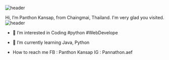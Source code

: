 ![header](https://capsule-render.vercel.app/api?type=rect&color=gradient&height=300&section=footer&text=capsule%20render&fontSize=90)

Hi, I’m Panthon Kansap, from Chaingmai, Thailand. I'm very glad you visited. 
![header](https://capsule-render.vercel.app/api?type=rect&color=gradient&height=1)

- 👀 I’m interested in Coding #python #WebDevelope

- 🌱 I’m currently learning Java, Python

- How to reach me FB : Panthon Kansap IG : Pannathon.aef
<!---
Panthonf/Panthonf is a ✨ special ✨ repository because its `README.md` (this file) appears on your GitHub profile.
You can click the Preview link to take a look at your changes.
--->
